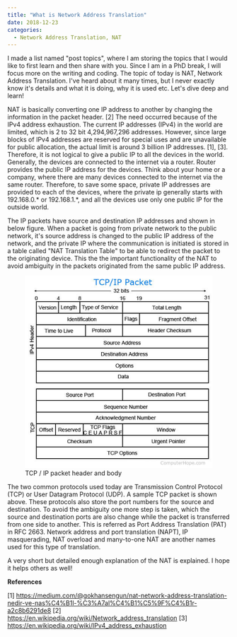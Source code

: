```yaml
---
title: "What is Network Address Translation"
date: 2018-12-23
categories: 
  - Network Address Translation, NAT
---
```


I made a list named "post topics", where I am storing the topics that I would like to first learn and then share with you. Since I am in a PhD break, I will focus more on the writing and coding. The topic of today is NAT, Network Address Translation. I've heard about it many times, but I never exactly know it's details and what it is doing, why it is used etc. Let's dive deep and learn!

NAT is basically converting one IP address to another by changing the information in the packet header. [2] The need occurred because of the IPv4 address exhaustion. The current IP addresses (IPv4) in the world are limited, which is 2 to 32 bit 4,294,967,296 addresses. However, since large blocks of IPv4 addresses are reserved for special uses and are unavailable for public allocation, the actual limit is around 3 billion IP addresses. [1], [3]. Therefore, it is not logical to give a public IP to all the devices in the world. Generally, the devices are connected to the internet via a router. Router provides the public IP address for the devices. Think about your home or a company, where there are many devices connected to the internet via the same router. Therefore, to save some space, private IP addresses are provided to each of the devices, where the private ip generally starts with 192.168.0.* or 192.168.1.*, and all the devices use only one public IP for the outside world.

The IP packets have source and destination IP addresses and shown in below figure. When a packet is going from private network to the public network, it's source address is changed to the public IP address of the network, and the private IP where the communication is initiated is stored in a table called "NAT Translation Table" to be able to redirect the packet to the originating device. This the the important functionality of the NAT to avoid ambiguity in the packets originated from the same public IP address. 

<figure>
    <a href="/assets/images/TCPPacket.jpg"><img src="/assets/images/TCPPacket.jpg"></a>
    <figcaption>TCP / IP packet header and body</figcaption>
</figure>

The two common protocols used today are Transmission Control Protocol (TCP) or User Datagram Protocol (UDP). A sample TCP packet is shown above. These protocols also store the port numbers for the source and destination. To avoid the ambiguity one more step is taken, which the source and destination ports are also change while the packet is transferred from one side to another. This is referred as Port Address Translation (PAT) in RFC 2663. Network address and port translation (NAPT), IP masquerading, NAT overload and many-to-one NAT are another names used for this type of translation. 

A very short but detailed enough explanation of the NAT is explained. I hope it helps others as well!


**References**

[1] https://medium.com/@gokhansengun/nat-network-address-translation-nedir-ve-nas%C4%B1l-%C3%A7al%C4%B1%C5%9F%C4%B1r-a2c8b6291de8
[2] https://en.wikipedia.org/wiki/Network_address_translation
[3] https://en.wikipedia.org/wiki/IPv4_address_exhaustion